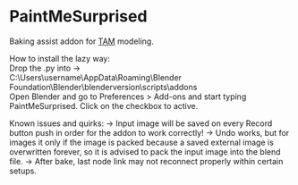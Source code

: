 # PaintMeSurprised
Baking assist addon for [TAM](https://uzugijin.github.io/pages/tam.html) modeling.

How to install the lazy way:  
Drop the .py into ->  
C:\Users\username\AppData\Roaming\Blender Foundation\Blender\blenderversion\scripts\addons  
Open Blender and go to Preferences > Add-ons and start typing PaintMeSurprised. Click on the checkbox to active.

Known issues and quirks:
-> Input image will be saved on every Record button push in order for the addon to work correctly!
  -> Undo works, but for images it only if the image is packed because a saved external image is overwritten forever, so it is advised to pack the input image into the blend file.
-> After bake, last node link may not reconnect properly within certain setups.
